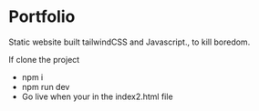 # Portfolio

Static website built tailwindCSS and Javascript., to kill boredom.

If clone the project
- npm i
- npm run dev
- Go live when your in the index2.html file
